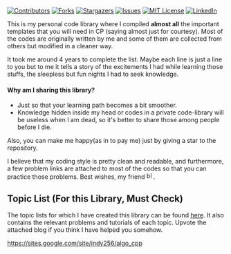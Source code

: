 [![Contributors][contributors-shield]][contributors-url]
[![Forks][forks-shield]][forks-url]
[![Stargazers][stars-shield]][stars-url]
[![Issues][issues-shield]][issues-url]
[![MIT License][license-shield]][license-url]
[![LinkedIn][linkedin-shield]][linkedin-url]

This is my personal code library where I compiled **almost all** the important templates that you will need in CP (saying almost just for courtesy). Most of the codes are originally written by me and some of them are collected from others but modified in a cleaner way.

It took me around 4 years to complete the list. Maybe each line is just a line to you but to me it tells a story of the excitements I had while learning those stuffs, the sleepless but fun nights I had to seek knowledge. 

#### Why am I sharing this library?
- Just so that your learning path becomes a bit smoother. 
- Knowledge hidden inside my head or codes in a private code-library will be useless when I am dead, so it's better to share those among people before I die.

Also, you can make me happy(as in to pay me) just by giving a star to the repository.

I believe that my coding style is pretty clean and readable, and furthermore, a few problem links are attached to most of the codes so that you can practice those problems. Best wishes, my friend <a href="https://emoji.gg/emoji/8771_blobheart"><img src="https://emoji.gg/assets/emoji/8771_blobheart.png" width="16px" height="16px" alt="blobheart"></a>.

## Topic List (For this Library, Must Check)
The topic lists for which I have created this library can be found [here](https://codeforces.com/blog/entry/95106). It also contains the relevant problems and tutorials of each topic. Upvote the attached blog if you think I have helped you somehow. 

[contributors-shield]: https://img.shields.io/github/contributors/ShahjalalShohag/code-library.svg?style=for-the-badge
[contributors-url]: https://github.com/ShahjalalShohag/code-library/graphs/contributors
[forks-shield]: https://img.shields.io/github/forks/ShahjalalShohag/code-library.svg?style=for-the-badge
[forks-url]: https://github.com/ShahjalalShohag/code-library/network/members
[stars-shield]: https://img.shields.io/github/stars/ShahjalalShohag/code-library.svg?style=for-the-badge
[stars-url]: https://github.com/ShahjalalShohag/code-library/stargazers
[issues-shield]: https://img.shields.io/github/issues/ShahjalalShohag/code-library.svg?style=for-the-badge
[issues-url]: https://github.com/ShahjalalShohag/code-library/issues
[license-shield]: https://img.shields.io/github/license/ShahjalalShohag/code-library.svg?style=for-the-badge
[license-url]: https://github.com/ShahjalalShohag/code-library/blob/master/LICENSE.txt
[linkedin-shield]: https://img.shields.io/badge/-LinkedIn-black.svg?style=for-the-badge&logo=linkedin&colorB=555
[linkedin-url]: https://linkedin.com/in/ShahjalalShohag

https://sites.google.com/site/indy256/algo_cpp

